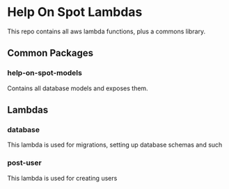 # Help On Spot Lambdas

This repo contains all aws lambda functions, plus a commons library.

## Common Packages

### help-on-spot-models

Contains all database models and exposes them.

## Lambdas

### database

This lambda is used for migrations, setting up database schemas and such

### post-user

This lambda is used for creating users
